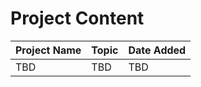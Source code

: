 # Project Content

| **Project Name** | **Topic**| **Date Added**
| --- | --- | --- |
|TBD |TBD|TBD|